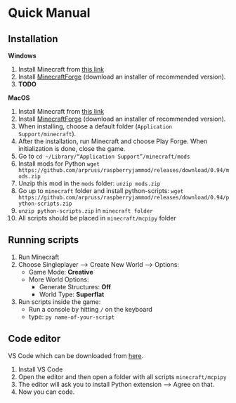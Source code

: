 Quick Manual
====


Installation
---

**Windows**

1. Install Minecraft from [this link](https://minecraft.net/pl-pl/download/)
2. Install [MinecraftForge](https://files.minecraftforge.net/) (download an installer of recommended version).
3. **TODO**

**MacOS**

1. Install Minecraft from [this link](https://minecraft.net/pl-pl/download/)
2. Install [MinecraftForge](https://files.minecraftforge.net/) (download an installer of recommended version).
3. When installing, choose a default folder (`Application Support/minecraft`).
4. After the installation, run Minecraft and choose Play Forge. When initialization is done, close the game.
5. Go to `cd ~/Library/“Application Support”/minecraft/mods`
6. Install mods for Python `wget https://github.com/arpruss/raspberryjammod/releases/download/0.94/mods.zip`
7. Unzip this mod in the `mods` folder: `unzip mods.zip`
8. Go up to `minecraft` folder and install python-scripts: `wget https://github.com/arpruss/raspberryjammod/releases/download/0.94/python-scripts.zip`
9. `unzip python-scripts.zip` in `minecraft folder`
10. All scripts should be placed in `minecraft/mcpipy` folder 



Running scripts
---
1. Run Minecraft
2. Choose Singleplayer --> Create New World --> Options:
	- Game Mode: **Creative** 
	- More World Options: 
	    - Generate Structures: **Off**
	    - World Type: **Superflat**
3. Run scripts inside the game:
   - Run a console by hitting `/` on the keyboard
   - type: `py name-of-your-script`


Code editor
---
VS Code which can be downloaded from [here](https://code.visualstudio.com/).

1. Install VS Code
2. Open the editor and then open a folder with all scripts `minecraft/mcpipy`
3. The editor will ask you to install Python extension --> Agree on that.
4. Now you can code. 


